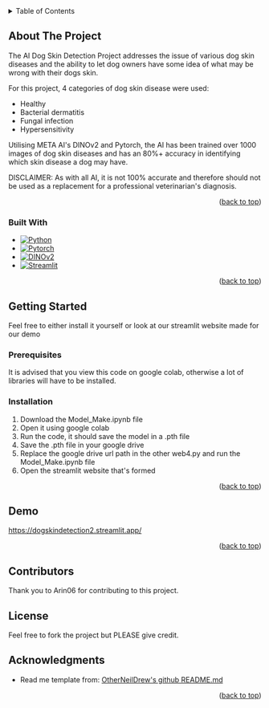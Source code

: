<!-- TABLE OF CONTENTS -->
<details>
  <summary>Table of Contents</summary>
  <ol>
    <li>
      <a href="#about-the-project">About The Project</a>
      <ul>
        <li><a href="#built-with">Built With</a></li>
      </ul>
    </li>
    <li>
      <a href="#getting-started">Getting Started</a>
      <ul>
        <li><a href="#prerequisites">Prerequisites</a></li>
        <li><a href="#installation">Installation</a></li>
      </ul>
    </li>
    <li><a href="#demo">Demo</a></li>
    <li><a href="#contributing">Contributing</a></li>
    <li><a href="#license">License</a></li>
    <li><a href="#acknowledgments">Acknowledgments</a></li>
  </ol>
</details>



<!-- ABOUT THE PROJECT -->
## About The Project

The AI Dog Skin Detection Project addresses the issue of various dog skin diseases and the ability to let dog owners have some idea of what may be wrong with their dogs skin. 

For this project, 4 categories of dog skin disease were used:
* Healthy
* Bacterial dermatitis
* Fungal infection
* Hypersensitivity

Utilising META AI's DINOv2 and Pytorch, the AI has been trained over 1000 images of dog skin diseases and has an 80%+ accuracy in identifying which skin disease a dog may have. 

DISCLAIMER: As with all AI, it is not 100% accurate and therefore should not be used as a replacement for a professional veterinarian's diagnosis.

<p align="right">(<a href="#readme-top">back to top</a>)</p>

### Built With

* [![Python][Python]][Python-url]
* [![Pytorch][Pytorch]][Pytorch-url]
* [![DINOv2][DINOv2]][DINOv2-url]
* [![Streamlit][Streamlit]][Streamlit-url]

<p align="right">(<a href="#readme-top">back to top</a>)</p>


<!-- GETTING STARTED -->
## Getting Started

Feel free to either install it yourself or look at our streamlit website made for our demo

### Prerequisites

It is advised that you view this code on google colab, otherwise a lot of libraries will have to be installed.

### Installation

1. Download the Model_Make.ipynb file
2. Open it using google colab
3. Run the code, it should save the model in a .pth file
4. Save the .pth file in your google drive
5. Replace the google drive url path in the other web4.py and run the Model_Make.ipynb file
6. Open the streamlit website that's formed

<p align="right">(<a href="#readme-top">back to top</a>)</p>

<!-- USAGE EXAMPLES -->
## Demo

https://dogskindetection2.streamlit.app/

<p align="right">(<a href="#readme-top">back to top</a>)</p>

<!-- CONTRIBUTING -->
## Contributors

Thank you to Arin06 for contributing to this project.

<!-- LICENSE -->
## License

Feel free to fork the project but PLEASE give credit.

<!-- ACKNOWLEDGMENTS -->
## Acknowledgments

* Read me template from: [OtherNeilDrew's github README.md](https://github.com/othneildrew/Best-README-Template/edit/main/README.md)

<p align="right">(<a href="#readme-top">back to top</a>)</p>

<!-- MARKDOWN LINKS & IMAGES -->
<!-- https://www.markdownguide.org/basic-syntax/#reference-style-links -->
[issues-shield]: https://img.shields.io/github/issues/othneildrew/Best-README-Template.svg?style=for-the-badge
[issues-url]: https://github.com/othneildrew/Best-README-Template/issues
[license-shield]: https://img.shields.io/github/license/othneildrew/Best-README-Template.svg?style=for-the-badge
[license-url]: https://github.com/othneildrew/Best-README-Template/blob/master/LICENSE.txt
[linkedin-shield]: https://img.shields.io/badge/-LinkedIn-black.svg?style=for-the-badge&logo=linkedin&colorB=555
[linkedin-url]: https://linkedin.com/in/othneildrew
[product-screenshot]: images/screenshot.png
[Python]: https://img.shields.io/badge/python-3670A0?style=for-the-badge&logo=python&logoColor=ffdd54
[Python-url]: https://www.python.org/
[Pytorch]: https://img.shields.io/badge/PyTorch-EE4C2C?style=for-the-badge&logo=pytorch&logoColor=white
[Pytorch-url]: https://pytorch.org/
[DINOv2]: https://img.shields.io/badge/Meta-0668E1?style=for-the-badge&logo=meta&logoColor=white
[DINOv2-url]: https://dinov2.metademolab.com/
[Streamlit]: https://img.shields.io/badge/-Streamlit-FF4B4B?style=flat&logo=streamlit&logoColor=white
[Streamlit-url]: https://streamlit.io/
